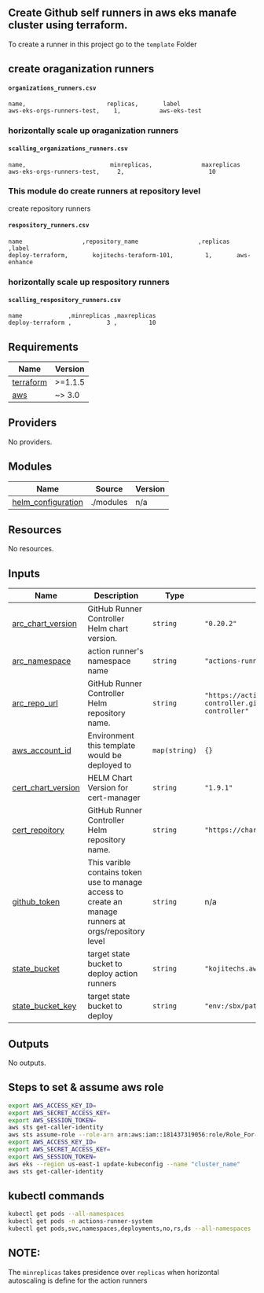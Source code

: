 ## Create Github self runners in aws eks manafe cluster using terraform.
To create a runner in this project go to the `template` Folder
## create oraganization runners

#### `organizations_runners.csv`
```csv
name,                       replicas,       label
aws-eks-orgs-runners-test,    1,           aws-eks-test
```
### horizontally scale up oraganization runners

#### `scalling_organizations_runners.csv`
```csv
name,                        minreplicas,              maxreplicas
aws-eks-orgs-runners-test,     2,                        10
```
### This module do create runners at repository level
create repository runners

#### `respository_runners.csv`
```csv
name                 ,repository_name                 ,replicas  ,label
deploy-terraform,       kojitechs-teraform-101,         1,       aws-enhance
```
### horizontally scale up respository runners

#### `scalling_respository_runners.csv`
```csv
name             ,minreplicas ,maxreplicas
deploy-terraform ,          3 ,         10
```

<!-- prettier-ignore-start -->
<!-- BEGINNING OF PRE-COMMIT-TERRAFORM DOCS HOOK -->
## Requirements

| Name | Version |
|------|---------|
| <a name="requirement_terraform"></a> [terraform](#requirement\_terraform) | >=1.1.5 |
| <a name="requirement_aws"></a> [aws](#requirement\_aws) | ~> 3.0 |

## Providers

No providers.

## Modules

| Name | Source | Version |
|------|--------|---------|
| <a name="module_helm_configuration"></a> [helm\_configuration](#module\_helm\_configuration) | ./modules | n/a |

## Resources

No resources.

## Inputs

| Name | Description | Type | Default | Required |
|------|-------------|------|---------|:--------:|
| <a name="input_arc_chart_version"></a> [arc\_chart\_version](#input\_arc\_chart\_version) | GitHub Runner Controller Helm chart version. | `string` | `"0.20.2"` | no |
| <a name="input_arc_namespace"></a> [arc\_namespace](#input\_arc\_namespace) | action runner's  namespace name | `string` | `"actions-runner-system"` | no |
| <a name="input_arc_repo_url"></a> [arc\_repo\_url](#input\_arc\_repo\_url) | GitHub Runner Controller Helm repository name. | `string` | `"https://actions-runner-controller.github.io/actions-runner-controller"` | no |
| <a name="input_aws_account_id"></a> [aws\_account\_id](#input\_aws\_account\_id) | Environment this template would be deployed to | `map(string)` | `{}` | no |
| <a name="input_cert_chart_version"></a> [cert\_chart\_version](#input\_cert\_chart\_version) | HELM Chart Version for cert-manager | `string` | `"1.9.1"` | no |
| <a name="input_cert_repoitory"></a> [cert\_repoitory](#input\_cert\_repoitory) | GitHub Runner Controller Helm repository name. | `string` | `"https://charts.jetstack.io"` | no |
| <a name="input_github_token"></a> [github\_token](#input\_github\_token) | This varible contains token use to manage access to create an manage runners at orgs/repository level | `string` | n/a | yes |
| <a name="input_state_bucket"></a> [state\_bucket](#input\_state\_bucket) | target state bucket to deploy action runners | `string` | `"kojitechs.aws.eks.with.terraform.tf"` | no |
| <a name="input_state_bucket_key"></a> [state\_bucket\_key](#input\_state\_bucket\_key) | target state bucket to deploy | `string` | `"env:/sbx/path/env"` | no |

## Outputs

No outputs.
<!-- END OF PRE-COMMIT-TERRAFORM DOCS HOOK -->

## Steps to set & assume aws role
```bash
export AWS_ACCESS_KEY_ID=
export AWS_SECRET_ACCESS_KEY=
export AWS_SESSION_TOKEN=
aws sts get-caller-identity
aws sts assume-role --role-arn arn:aws:iam::181437319056:role/Role_For-S3_Creation --role-session-name kubectl-Session
export AWS_ACCESS_KEY_ID=
export AWS_SECRET_ACCESS_KEY=
export AWS_SESSION_TOKEN=
aws eks --region us-east-1 update-kubeconfig --name "cluster_name"
aws sts get-caller-identity
```
## kubectl commands
```bash
kubectl get pods --all-namespaces
kubectl get pods -n actions-runner-system
kubectl get pods,svc,namespaces,deployments,no,rs,ds --all-namespaces
```

## NOTE:
The `minreplicas` takes presidence over `replicas` when horizontal autoscaling is define for the action runners
